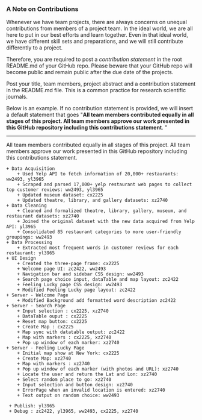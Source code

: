 ### A Note on Contributions

Whenever we have team projects, there are always concerns on unequal contributions from members of a project team. In the ideal world, we are all here to put in our best efforts and learn together. Even in that ideal world, we have different skill sets and preparations, and we will still contribute differently to a project. 

Therefore, you are required to post a *contribution statement* in the root README.md of your GitHub repo. Please beware that your GitHub repo will become public and remain public after the due date of the projects. 

Post your title, team members, project abstract and a contribution statement in the README.md file.  This is a common practice for research scientific journals. 

Below is an example. If no contribution statement is provided, we will insert a default statement that goes "**All team members contributed equally in all stages of this project. All team members approve our work presented in this GitHub repository including this contributions statement**. "

---
All team members contributed equally in all stages of this project. All team members approve our work presented in this GitHub repository including this contributions statement. 

	+ Data Acquisition
		+ Used Yelp API to fetch information of 20,000+ restaurants: ww2493, yl3965
		+ Scraped and parsed 17,000+ yelp restaurant web pages to collect top customer reviews: ww2493, yl3965
		+ Updated museum dataset: cx2225
		+ Updated theatre, library, and gallery datasets: xz2740
	+ Data Cleaning
		+ Cleaned and formalized theatre, library, gallery, museum, and restaurant datasets: xz2740
		+ Joined the original dataset with the new data acquired from Yelp API: yl3965
		+ Consolidated 85 restaurant categories to more user-friendly groupings: ww2493
	+ Data Processing
		+ Extracted most frequent words in customer reviews for each restaurant: yl3965
	+ UI Design
		+ Created the three-page frame: cx2225
		+ Welcome page UI: zc2422, ww2493
		+ Navigation bar and sidebar CSS design: ww2493
		+ Search page choice input, dataTable and map layout: zc2422
		+ Feeling Lucky page CSS design: ww2493
		+ Modified Feeling Lucky page layout: zc2422
	+ Server - Welcome Page
		+ Modified Background add formatted word description zc2422
	+ Server - Search Page
		+ Input selection : cx2225, xz2740
		+ DataTable ouput : cx2225
		+ Reset map button: cx2225
		+ Create Map : cx2225
		+ Map sync with datatable output: zc2422
		+ Map with markers : cx2225, xz2740
		+ Pop up window of each marker: xz2740
	+ Server - Feeling Lucky Page
		+ Initial map show at New York: cx2225
		+ Create Map: xz2740
		+ Map with markers : xz2740
		+ Pop up window of each marker (with photos and URL): xz2740
		+ Locate the user and return the Lat and Lon: xz2740
		+ Select random place to go: xz2740
		+ Input selection and button design: xz2740
		+ ErrorPage when an invalid location is entered: xz2740
		+ Text output on random choice: ww2493
		
	 + Publish: yl3965
	 + Debug : zc2422, yl3965, ww2493, cx2225, xz2740
